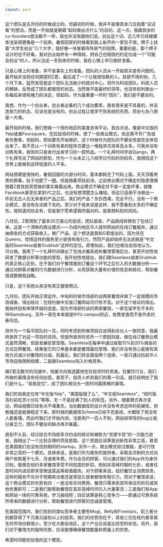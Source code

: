 ```yaml
---
layout: post
---
```

这个团队是五月份的时候成立的。但最初的时候，我并不是像其余几位抱着“试试看”的想法，而是一开始就是朝着“起码做出点什么”的目的。这一点，我跟其余的co-founders想法都不一样，我也并没有跟他们说。创业这个词，近几年已经被媒体渲染得更像是一个玩笑。暑假回家的时候看到路上新开的一家饺子馆，牌子上挂着“大学生创业”几个大字，就好像一块冒着阵阵臭气的招牌。重要的是，那个牌子设计的也不好看。我对创业始终有一种情结，把自己也隐隐约约定位成一个“可能会创业”的人，所以当这一天到来的时候，我在心理上早已做好准备。

只是心理上的准备，并不是事实上的准备。团队的人员从一开始其实是有问题的。最开始并没抱任何期望的Z君，最后成了一个让我很信赖的人。其貌不扬的他，几个月下来，猛然发现是这个团队无法缺少的绝对中心。但作为科技团队，科技人员的稀缺，反而成了团队都接受的状态。当然我不是最终的领导，也没有权利做出一些看起来很有魄力的决定，但起码，作为最重要一环的“团队”，我们是不健全的。

我想，作为一个创业者，创业者必备的几个成功要素，我有很多是不具备的，并且连努力的机会，应该也是没有的。创业过程让我学不到系统的东西，而杂七杂八倒是一大堆。

最开始的时候，我们想做一个纽约地区的美食咨询平台。直白点说，像是中文版的Yelp或者Foursquare。在拉投资的时候，想了一些商业模式，但总离不开广告或者优惠券。但起码，网站要先开始做好。这个时候作为团队的不健全性就完全体现出来了。我不否认一个训练有素的程序员要比一堆程序员效率高太多。可我并没有训练有素，我有的只是肯付出肯学习的一腔热血。一个礼拜时间学会Django，两个礼拜写出了网站的原型，作为一个从未正儿八经学过代码的伪码农，我相信这个世界上能做到这样程度的人不多。

网站搭建是很快的，暑假回国的大部分时间，基本都耗在了代码上面。天天顶着黑黑的屏幕，肚子也肥了一圈。但是随着项目前进，之前商业模式不确定的隐患慢慢随着Z君找投资受挫的事实暴露出来。商业模式不确定并不是一定是坏事，就像Facebook甚至在拿到VC之后，也没有想清楚怎么赚钱。但这只适用于当做出一件前无古人后无来者的产品之后。我们的产品？东抄西凑，完全不行。没有一个商业模式，是没有办法做下去的。至少对于我来说是这样，我不愿看到太多的不确定性。我知道风险会有，但是我宁愿希望我所面对的，是我预料到的风险。

八月份，Z君得到了最多20万美元的投资，团队振奋，产品路线转移到了在线订单。这是一个清晰的商业模式——为纽约地区华人提供网站的在线订餐服务，通过抽佣金的方式获取收入，推广产品。这个想法是我和G君提出的。因为住在Queens，觉得这样的服务至少是很有吸引力。然而产品却始终无法逃脱是“中文版的Seamless或者Grubhub”这样的定位。即使如此，我们也相当自信地认为，可以做。我用了一个礼拜时间做出了在线点餐系统和餐馆管理后台，甚至开创性地研发了数据分析等功能的原型。我开创性地提出，我们跟Seamless或者Grubhub的真正核心区别，在于我们对于餐馆接到订餐这个环节之后引入的大数据分析——通过对顾客点餐的行为数据进行分析，从而获取大量有价值的信息和结论，帮助餐馆调整微观战略。

只是，这个系统从来没有真正被使用过。

九月份，团队开始正常运作，中旬的时候市场部约谈两家餐馆并做了一定规模的市场调查，得出结论：在纽约做中文版订餐网站可行性不高。对于这个结论的得出，我始终抱有审慎怀疑的态度。因为市场部约谈的两家餐馆，一家在留学生不多的Williamsburg，另外一家在本来就是NYU campus附近，依靠堂食而不是外卖的寿司店。

但作为一个扁平团队的一员，同时考虑到所做项目应该得到合伙人一致同意，我最终放弃了对这一项目的坚持。但我所放弃的另外一个原因则是，做在线订餐商业模式虽然清晰，但是发展前景受限。Seamless在每单中通过收取15%到20%佣金的方式压榨餐馆，结果是它的订单基本都是餐馆最后受理，我们并没有信心能够有其他方式减少对餐馆的分成，到最后，我们将会面临两个选择，一是只通过捡起华人市场自我限制规模，二是跟Seamless陷入价格竞争。

跟Z君无数次的沟通中，他屡次向我透露他在拉投资时的苦衷。在餐饮行业，我们所做的事情没有任何创意。甚至于，投资人听到我们的第一句话，就已经明白了我们是什么。“自我定位”，成了团队相当长一团时间最困难的事情。

我们的自我定位有“中文版Yelp”，“美国版饿了么”，“中文版Seamless”，“纽约版洛杉矶吃货小分队”等等。无一不是挂满了别人的标签。另外，随着模式再次变动，网站规模已经有点不堪重负。当初数据库的设计并没有考虑这样的拓展性，但勉强还是能够稳定下来。那时候的数据库Schema已经不忍直视，大概除了我没有人能看懂。而此时我们才开始内测，注册用户一百人不到，网站经常性的bug让我分身乏力，团队不健全的缺点再次暴露。

直到不久前，经过综合市场部多次约谈的结论和被称为“灵感乍现”的一次脑力迸发，我相出了一个比较合理的项目思路。这个思路应该算是创新性非常之高，甚至在美国我们也没有找到相同的startup。另外一点，商业模式经过推敲，是可行性非常之高的一个模式。具体来说，是我们作为服务的提供者，采取会员制的方式向用户收取基于七天、月或者年费。作为会员的顾客，可以通过我们的App作为身份识别，能够在纽约多家餐馆享受不同程度的折扣，例如非高峰时期的七折，或者任意时间内进店即享受赠送菜品等超值服务。对于顾客来说，纽约餐饮业消费昂贵，这样的服务不论对于短期来访者还是常驻久居者都很有吸引力，而对于餐馆来说，这个商业模式的优势有四：一是没有任何费用，餐馆只需承担其所保证的折扣或其他优惠即可；二是我们能帮助餐馆在其非高峰时间引入大量客流；三是我们有App和网站一体的可靠系统，学习曲线短；四应该算是核心竞争力——即通过可靠系统所带来的数据进行分析，帮助餐馆进行顾客的忠诚度管理。

在美国范围内，我们找到的类似竞争者主要有Mogl，Belly和Fivestars，前三者分别都获得了千万美元级别以上的投资。我们的优势则在于，其他三位在纽约甚至美东的市场份额很小，至少在大都会地区，这个产业应该是比较空的状态。另外，我们对于餐馆方的独特优势，应该能够确保餐馆数量和质量上的优势。

希望时间能检验我的这个模型。
